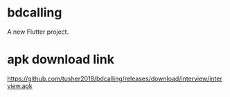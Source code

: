 # bdcalling

A new Flutter project.

# apk download link
https://github.com/tusher2018/bdcalling/releases/download/interview/interview.apk
